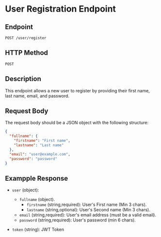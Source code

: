 # User Registration Endpoint

## Endpoint

`POST /user/register`

## HTTP Method

`POST`

## Description

This endpoint allows a new user to register by providing their first name, last name, email, and password.

## Request Body

The request body should be a JSON object with the following structure:

```json
{
  "fullname": {
    "firstname": "First name",
    "lastname": "Last name"
  },
  "email": "user@example.com",
  "password": "password"
}
```

## Exampple Response

- `user` (object):

  - `fullname` (object).
    - `firstname` (string,required): User's First name (Min 3 chars).
    - `lastname` (string,optional): User's Second name (Min 3 chars).
  - `email` (string,required): User's email address (must be a valid email).
  - `password` (string,required): User's password (min 6 chars).

- `token` (string): JWT Token
